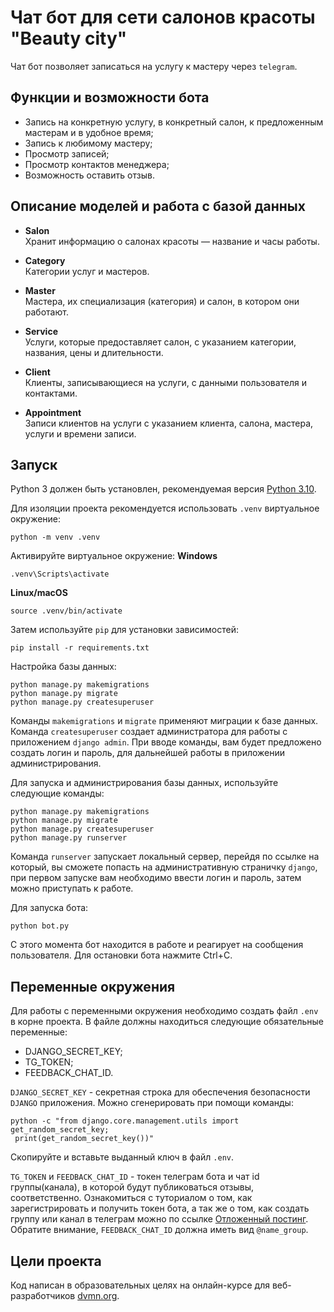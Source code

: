 # Чат бот для сети салонов красоты "Beauty city"
Чат бот позволяет записаться на услугу к мастеру через `telegram`.

## Функции и возможности бота
- Запись на конкретную услугу, в конкретный салон, к предложенным мастерам и в удобное время;
- Запись к любимому мастеру;
- Просмотр записей;
- Просмотр контактов менеджера;
- Возможность оставить отзыв.

## Описание моделей и работа с базой данных
- **Salon**  
Хранит информацию о салонах красоты — название и часы работы.

- **Category**  
Категории услуг и мастеров.

- **Master**  
Мастера, их специализация (категория) и салон, в котором они работают.

- **Service**  
Услуги, которые предоставляет салон, с указанием категории,
названия, цены и длительности.

- **Client**  
Клиенты, записывающиеся на услуги, с данными пользователя и контактами.

- **Appointment**  
Записи клиентов на услуги с указанием клиента, салона, мастера,
услуги и времени записи.

## Запуск
Python 3 должен быть установлен, 
рекомендуемая версия [Python 3.10](https://www.python.org/downloads/release/python-3100/).

Для изоляции проекта рекомендуется использовать `.venv` виртуальное окружение:
```shell
python -m venv .venv
```

Активируйте виртуальное окружение:
**Windows**
```shell
.venv\Scripts\activate
```
**Linux/macOS**
```shell
source .venv/bin/activate
```

Затем используйте `pip` для установки зависимостей:
```shell
pip install -r requirements.txt
```

Настройка базы данных:
```shell
python manage.py makemigrations
python manage.py migrate
python manage.py createsuperuser
```
Команды `makemigrations` и `migrate` применяют миграции к базе данных.
Команда `createsuperuser` создает администратора для работы с приложением `django admin`.
При вводе команды, вам будет предложено создать логин и пароль,
для дальнейшей работы в приложении администрирования.

Для запуска и администрирования базы данных, используйте следующие команды:
```shell
python manage.py makemigrations
python manage.py migrate
python manage.py createsuperuser
python manage.py runserver
```
Команда `runserver` запускает локальный сервер, перейдя по ссылке на который,
вы сможете попасть на административную страничку `django`, при первом запуске вам необходимо
ввести логин и пароль, затем можно приступать к работе.

Для запуска бота:
```shell
python bot.py
```
С этого момента бот находится в работе и реагирует на сообщения пользователя. 
Для остановки бота нажмите Ctrl+C.

## Переменные окружения
Для работы с переменными окружения необходимо создать файл `.env` в корне проекта.
В файле должны находиться следующие обязательные переменные:
- DJANGO_SECRET_KEY;
- TG_TOKEN;
- FEEDBACK_CHAT_ID.

`DJANGO_SECRET_KEY` - секретная строка для обеспечения безопасности `DJANGO` приложения.
Можно сгенерировать при помощи команды:
```shell
python -c "from django.core.management.utils import get_random_secret_key;
 print(get_random_secret_key())"
```
Скопируйте и вставьте выданный ключ в файл `.env`.

`TG_TOKEN` и `FEEDBACK_CHAT_ID` - токен телеграм бота и чат id группы(канала), в которой будут публиковаться
отзывы, соответственно. Ознакомиться с туториалом о том, как зарегистрировать и получить токен бота,
а так же о том, как создать группу или канал в телеграм 
можно по ссылке [Отложенный постинг](https://smmplanner.com/blog/otlozhennyj-posting-v-telegram/).
Обратите внимание, `FEEDBACK_CHAT_ID` должна иметь вид `@name_group`.

## Цели проекта
Код написан в образовательных целях на онлайн-курсе для веб-разработчиков [dvmn.org](https://dvmn.org/).
